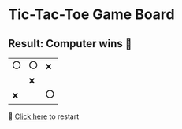 # Tic-Tac-Toe Game Board
## Result: Computer wins 🤖
|   |   |   |
|---|---|---|
|⭕ |⭕ |❌ |
|  |❌ |  |
|❌ |  |⭕ |

🔄 [Click here](EEEEEEEEE.md) to restart
